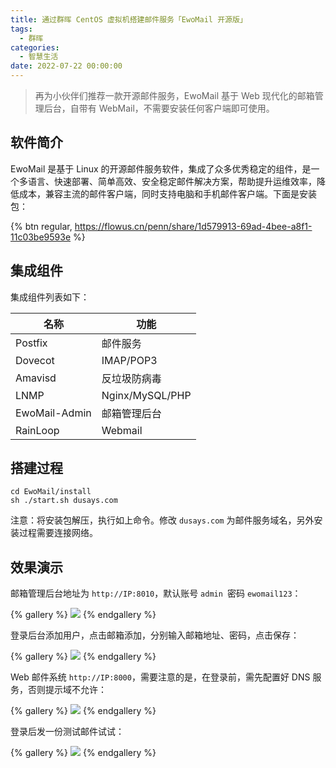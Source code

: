 ```yaml
---
title: 通过群晖 CentOS 虚拟机搭建邮件服务「EwoMail 开源版」
tags:
  - 群晖
categories:
  - 智慧生活
date: 2022-07-22 00:00:00
---
```


> 再为小伙伴们推荐一款开源邮件服务，EwoMail 基于 Web 现代化的邮箱管理后台，自带有 WebMail，不需要安装任何客户端即可使用。

<!-- more -->

## 软件简介

EwoMail 是基于 Linux 的开源邮件服务软件，集成了众多优秀稳定的组件，是一个多语言、快速部署、简单高效、安全稳定邮件解决方案，帮助提升运维效率，降低成本，兼容主流的邮件客户端，同时支持电脑和手机邮件客户端。下面是安装包：

{% btn regular, https://flowus.cn/penn/share/1d579913-69ad-4bee-a8f1-11c03be9593e %}

## 集成组件

集成组件列表如下：

| 名称 | 功能 |
| - | - |
| Postfix | 邮件服务 |
| Dovecot | IMAP/POP3 |
| Amavisd | 反垃圾防病毒 |
| LNMP | Nginx/MySQL/PHP |
| EwoMail-Admin | 邮箱管理后台 |
| RainLoop | Webmail |

## 搭建过程

```
cd EwoMail/install
sh ./start.sh dusays.com
```

注意：将安装包解压，执行如上命令。修改 `dusays.com` 为邮件服务域名，另外安装过程需要连接网络。

## 效果演示

邮箱管理后台地址为 `http://IP:8010`，默认账号 `admin `密码 `ewomail123`：

{% gallery %}
![](https://cdn.dusays.com/2022/07/486-1.jpg)
{% endgallery %}

登录后台添加用户，点击邮箱添加，分别输入邮箱地址、密码，点击保存：

{% gallery %}
![](https://cdn.dusays.com/2022/07/486-2.jpg)
{% endgallery %}

Web 邮件系统 `http://IP:8000`，需要注意的是，在登录前，需先配置好 DNS 服务，否则提示域不允许：

{% gallery %}
![](https://cdn.dusays.com/2022/07/486-3.jpg)
{% endgallery %}

登录后发一份测试邮件试试：

{% gallery %}
![](https://cdn.dusays.com/2022/07/486-4.jpg)
{% endgallery %}
